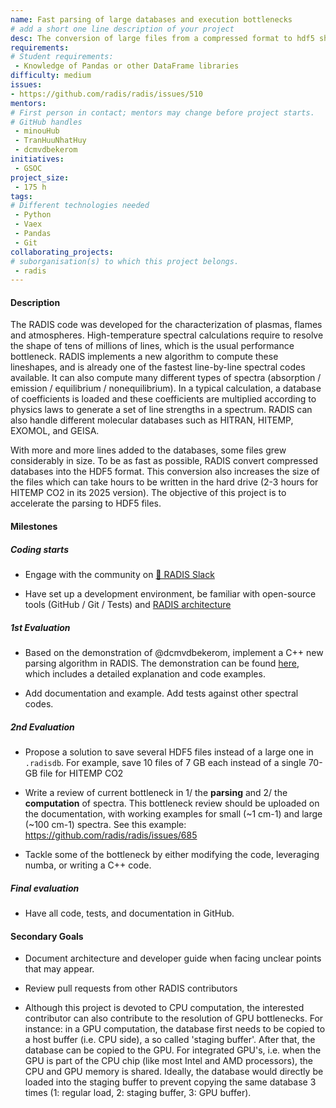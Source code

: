 ```yaml
---
name: Fast parsing of large databases and execution bottlenecks
# add a short one line description of your project
desc: The conversion of large files from a compressed format to hdf5 should be accelerated.
requirements:
# Student requirements:
 - Knowledge of Pandas or other DataFrame libraries
difficulty: medium
issues:
- https://github.com/radis/radis/issues/510
mentors:
# First person in contact; mentors may change before project starts.
# GitHub handles
 - minouHub
 - TranHuuNhatHuy 
 - dcmvdbekerom
initiatives:
 - GSOC
project_size:
 - 175 h
tags:
# Different technologies needed
 - Python
 - Vaex
 - Pandas
 - Git
collaborating_projects:
# suborganisation(s) to which this project belongs.
 - radis
---
```


#### Description

The RADIS code was developed for the characterization of plasmas, flames and atmospheres.
High-temperature spectral calculations require to resolve the shape of tens of millions of lines, which is the usual performance bottleneck.
RADIS implements a new algorithm to compute these lineshapes, and is already one of the fastest line-by-line spectral codes available.
It can also compute many different types of spectra (absorption / emission / equilibrium / nonequilibrium).
In a typical calculation, a database of coefficients is loaded and these coefficients are multiplied according to physics laws to generate a set of line strengths in a spectrum.
RADIS can also handle different molecular databases such as HITRAN, HITEMP, EXOMOL, and GEISA.

With more and more lines added to the databases, some files grew considerably in size.
To be as fast as possible, RADIS convert compressed databases into the HDF5 format.
This conversion also increases the size of the files which can take hours to be written in the hard drive (2-3 hours for HITEMP CO2 in its 2025 version).
The objective of this project is to accelerate the parsing to HDF5 files.

#### Milestones

##### Coding starts

* Engage with the community on [💬 RADIS Slack](https://github.com/radis/slack-invite)

* Have set up a development environment, be familiar with open-source tools (GitHub / Git / Tests) and [RADIS architecture](https://radis.readthedocs.io/en/latest/dev/developer.html#architecture)

##### 1st Evaluation

* Based on the demonstration of @dcmvdbekerom, implement a C++ new parsing algorithm in RADIS. The demonstration can be found [here](https://github.com/radis/radis/issues/510#issuecomment-2037688815), which includes a detailed explanation and code examples.

* Add documentation and example. Add tests against other spectral codes.

##### 2nd Evaluation

* Propose a solution to save several HDF5 files instead of a large one in `.radisdb`. For example, save 10 files of 7 GB each instead of a single 70-GB file for HITEMP CO2

* Write a review of current bottleneck in 1/ the **parsing** and 2/ the **computation** of spectra. This bottleneck review should be uploaded on the documentation, with working examples for small (~1 cm-1) and large (~100 cm-1) spectra. See this example: https://github.com/radis/radis/issues/685

* Tackle some of the bottleneck by either modifying the code, leveraging numba, or writing a C++ code.   

##### Final evaluation

* Have all code, tests, and documentation in GitHub.

#### Secondary Goals

* Document architecture and developer guide when facing unclear points that may appear.

* Review pull requests from other RADIS contributors

* Although this project is devoted to CPU computation, the interested contributor can also contribute to the resolution of GPU bottlenecks. For instance: in a GPU computation, the database first needs to be copied to a host buffer (i.e. CPU side), a so called 'staging buffer'. After that, the database can be copied to the GPU. For integrated GPU's, i.e. when the GPU is part of the CPU chip (like most Intel and AMD processors), the CPU and GPU memory is shared. Ideally, the database would directly be loaded into the staging buffer to prevent copying the same database 3 times (1: regular load, 2: staging buffer, 3: GPU buffer). 
